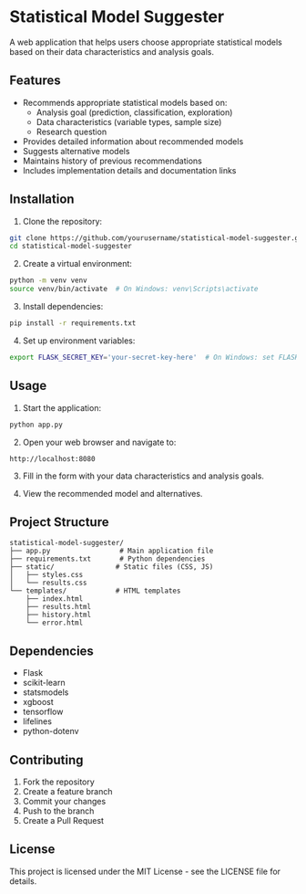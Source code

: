 # Statistical Model Suggester

A web application that helps users choose appropriate statistical models based on their data characteristics and analysis goals.

## Features

- Recommends appropriate statistical models based on:
  - Analysis goal (prediction, classification, exploration)
  - Data characteristics (variable types, sample size)
  - Research question
- Provides detailed information about recommended models
- Suggests alternative models
- Maintains history of previous recommendations
- Includes implementation details and documentation links

## Installation

1. Clone the repository:
```bash
git clone https://github.com/yourusername/statistical-model-suggester.git
cd statistical-model-suggester
```

2. Create a virtual environment:
```bash
python -m venv venv
source venv/bin/activate  # On Windows: venv\Scripts\activate
```

3. Install dependencies:
```bash
pip install -r requirements.txt
```

4. Set up environment variables:
```bash
export FLASK_SECRET_KEY='your-secret-key-here'  # On Windows: set FLASK_SECRET_KEY=your-secret-key-here
```

## Usage

1. Start the application:
```bash
python app.py
```

2. Open your web browser and navigate to:
```
http://localhost:8080
```

3. Fill in the form with your data characteristics and analysis goals.

4. View the recommended model and alternatives.

## Project Structure

```
statistical-model-suggester/
├── app.py                 # Main application file
├── requirements.txt       # Python dependencies
├── static/               # Static files (CSS, JS)
│   ├── styles.css
│   └── results.css
└── templates/            # HTML templates
    ├── index.html
    ├── results.html
    ├── history.html
    └── error.html
```

## Dependencies

- Flask
- scikit-learn
- statsmodels
- xgboost
- tensorflow
- lifelines
- python-dotenv

## Contributing

1. Fork the repository
2. Create a feature branch
3. Commit your changes
4. Push to the branch
5. Create a Pull Request

## License

This project is licensed under the MIT License - see the LICENSE file for details. 
